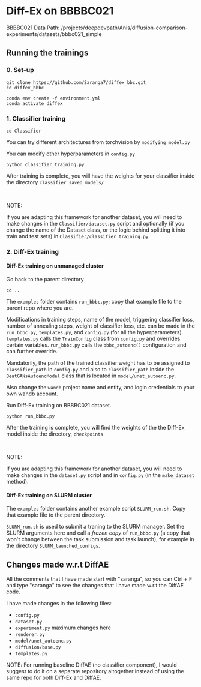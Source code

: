 # Diff-Ex on BBBBC021

BBBBC021 Data Path: /projects/deepdevpath/Anis/diffusion-comparison-experiments/datasets/bbbc021_simple

## Running the trainings

### 0. Set-up

```
git clone https://github.com/Saranga7/diffex_bbc.git
cd diffex_bbbc

conda env create -f environment.yml
conda activate diffex
```

### 1. Classifier training

```
cd Classifier
```

You can try different architectures from torchvision by `modifying model.py`

You can modify other hyperparameters in `config.py`

```
python classifier_training.py
```

After training is complete, you will have the weights for your classifier inside the directory `classifier_saved_models/`

<br>

NOTE:

If you are adapting this framework for another dataset, you will need to make changes in the `Classifier/dataset.py` script and optionally (if you change the name of the Dataset class, or the logic behind splitting it into train and test sets) in `Classifier/classifier_training.py`. 



### 2. Diff-Ex training

#### Diff-Ex training on unmanaged cluster

Go back to the parent directory

```
cd ..
```

The `examples` folder contains `run_bbbc.py`; copy that example file to the parent repo where you are.

Modifications in training steps, name of the model, triggering classifier loss, number of annealing steps, weight of classifier loss, etc. can be made in the `run_bbbc.py`, `templates.py`, and `config.py` (for all the hyperparameters). `templates.py` calls the `TrainConfig` class from `config.py` and overrides certain variables. `run_bbbc.py` calls the `bbbc_autoenc()` configuration and can further override.


Mandatorily, the path of the trained classifier weight has to be assigned to `classifier_path` in `config.py` and also to `classifier_path` inside the `BeatGANsAutoencModel` class that is located in `model/unet_autoenc.py`.

Also change the `wandb` project name and entity, and login credentials to your own wandb account.


Run Diff-Ex training on BBBBC021 dataset.

```
python run_bbbc.py
```


After the training is complete, you will find the weights of the the Diff-Ex model inside the directory, `checkpoints`

<br>

NOTE:

If you are adapting this framework for another dataset, you will need to make changes in the `dataset.py` script and in `config.py` (in the `make_dataset` method). 


#### Diff-Ex training on SLURM cluster

The `examples` folder contains another example script `SLURM_run.sh`. Copy that example file to the parent directory.

`SLURM_run.sh` is used to submit a traning to the SLURM manager. Set the SLURM arguments here and call a _frozen copy_ of `run_bbbc.py` (a copy that won't change between the task submission and task launch), for example in the directory `SLURM_launched_configs`.

## Changes made w.r.t DiffAE

All the comments that I have made start with "saranga", so you can Ctrl + F and type "saranga" to see the changes that I have made w.r.t the DiffAE code.

I have made changes in the following files:

- `config.py`
- `dataset.py`
- `experiment.py` maximum changes here
- `renderer.py`
- `model/unet_autoenc.py`
- `diffusion/base.py`
- `templates.py`

NOTE: For running baseline DiffAE (no classifier component), I would suggest to do it on a separate repository altogether instead of using the same repo for both Diff-Ex and DiffAE.





















